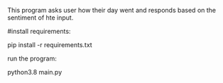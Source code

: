 This program asks user how their day went and responds based on the sentiment of hte input.


#install requirements:

pip install -r requirements.txt

run the program:

python3.8 main.py
